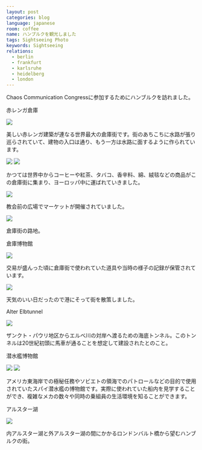 ```yaml
---
layout: post
categories: blog
language: japanese
room: coffee
name: ハンブルクを観光しました
tags: Sightseeing Photo
keywords: Sightseeing
relations:
  - berlin
  - frankfurt
  - karlsruhe
  - heidelberg
  - london
---
```


Chaos Communication Congressに参加するためにハンブルクを訪れました。

<p class="injection-center">赤レンガ倉庫</p>

<img src="https://dl.dropboxusercontent.com/u/12208857/img/hamburg01.JPG" class="image-on-frame">

美しい赤レンガ建築が連なる世界最大の倉庫街です。街のあちこちに水路が張り巡らされていて、建物の入口は通り、もう一方は水路に面するように作られています。

<img src="https://dl.dropboxusercontent.com/u/12208857/img/hamburg02.JPG" class="image-on-frame">

<img src="https://dl.dropboxusercontent.com/u/12208857/img/hamburg03.JPG" class="image-on-frame">

かつては世界中からコーヒーや紅茶、タバコ、香辛料、綿、絨毯などの商品がこの倉庫街に集まり、ヨーロッパ中に運ばれていきました。

<img src="https://dl.dropboxusercontent.com/u/12208857/img/hamburg04.JPG" class="image-on-frame">

教会前の広場でマーケットが開催されていました。

<img src="https://dl.dropboxusercontent.com/u/12208857/img/hamburg05.JPG" class="image-on-frame">

倉庫街の路地。

<p class="injection-center">倉庫博物館</p>

<img src="https://dl.dropboxusercontent.com/u/12208857/img/hamburg06.JPG" class="image-on-frame">

交易が盛んった頃に倉庫街で使われていた道具や当時の様子の記録が保管されています。

<img src="https://dl.dropboxusercontent.com/u/12208857/img/hamburg11.JPG" class="image-on-frame">

天気のいい日だったので港にそって街を散策しました。

<p class="injection-center">Alter Elbtunnel</p>

<img src="https://dl.dropboxusercontent.com/u/12208857/img/hamburg12.JPG" class="image-on-frame">

ザンクト・パウリ地区からエルベ川の対岸へ渡るための海底トンネル。このトンネルは20世紀初頭に馬車が通ることを想定して建設されたとのこと。

<p class="injection-center">潜水艦博物館</p>

<img src="https://dl.dropboxusercontent.com/u/12208857/img/hamburg13.JPG" class="image-on-frame">

<img src="https://dl.dropboxusercontent.com/u/12208857/img/hamburg14.JPG" class="image-on-frame">

アメリカ東海岸での極秘任務やソビエトの領海でのパトロールなどの目的で使用されていたスパイ潜水艦の博物館です。実際に使われていた船内を見学することができ、複雑なメカの数々や同時の乗組員の生活環境を知ることができます。

<p class="injection-center">アルスター湖</p>

<img src="https://dl.dropboxusercontent.com/u/12208857/img/hamburg21.JPG" class="image-on-frame">

内アルスター湖と外アルスター湖の間にかかるロンドンバルト橋から望むハンブルクの街。
